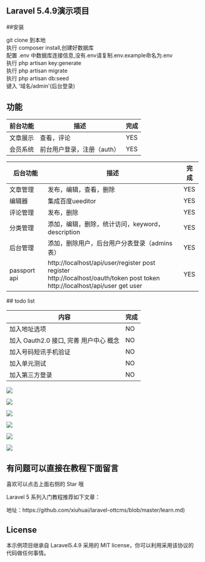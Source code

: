  

## Laravel 5.4.9演示项目

  
##安装

git clone 到本地<br>
执行 composer install,创建好数据库<br>
配置 .env 中数据库连接信息,没有.env请复制.env.example命名为.env<br>
执行 php artisan key:generate<br>
执行 php artisan migrate<br>
执行 php artisan db:seed<br>
键入 '域名/admin'(后台登录)<br>
## 功能
<table>
<thead>
    <tr>
        <th>前台功能</th>
        <th>描述</th>
        <th>完成</th>
    </tr>
</thead>
<tbody>
    <tr>
        <td>文章展示</td>
        <td>查看，评论</td><td>YES</td>
    </tr>
     <tr>
        <td>会员系统</td>
        <td>前台用户登录，注册（auth）</td><td>YES</td>
    </tr>
 
    
</tbody>
</table>
<table>
<thead>
    <tr>
        <th>后台功能</th>
        <th>描述</th>
        <th>完成</th>
    </tr>
</thead>
<tbody>
    <tr>
        <td>文章管理</td>
        <td>发布，编辑，查看，删除</td>
        <td>YES</td>
    </tr>
    <tr>
        <td>编辑器</td>
        <td>集成百度ueeditor</td>
        <td>YES</td>
    </tr>
    <tr>
        <td>评论管理</td>
        <td>发布，删除</td>
        <td>YES</td>
    </tr>
    <tr>
        <td>分类管理</td>
        <td>添加，编辑，删除，统计访问，keyword，description</td>
        <td>YES</td>
    </tr>
 <tr>
        <td>后台管理</td>
        <td>添加，删除用户，后台用户分表登录（admins表）</td>
        <td>YES</td>
    </tr>     
  <tr>
        <td>passport api</td>
        <td>http://localhost/api/user/register post register<br>
http://localhost/oauth/token       post token<br>
http://localhost/api/user          get user</td>
        <td>YES</td>
    </tr>   
</tbody>
</table>
## todo list
<table>
<thead>
    <tr>
        <th>内容</th>
        <th>完成</th>
    </tr>
</thead>
<tbody>
    <tr>
        <td>加入地址选项</td>
        <td>NO</td>
    </tr>
    <tr>
        <td>加入 Oauth2.0 接口, 完善 用户中心 概念</td>
        <td>NO</td>
    </tr>
    <tr>
        <td>加入号码短讯手机验证</td>
        <td>NO</td>
    </tr>
    <tr>
        <td>加入单元测试</td>
        <td>NO</td>
    </tr>
    <tr>
        <td>加入第三方登录</td>
        <td>NO</td>
    </tr>
</tbody>
</table>
 
 

<p><img src=https://github.com/xiuhuai/laravel-ottcms/blob/master/help/1.png ></p>
<p><img src=https://github.com/xiuhuai/laravel-ottcms/blob/master/help/2.png ></p>
<p><img src=https://github.com/xiuhuai/laravel-ottcms/blob/master/help/3.png ></p>
<p><img src=https://github.com/xiuhuai/laravel-ottcms/blob/master/help/4.png ></p>
<p><img src=https://github.com/xiuhuai/laravel-ottcms/blob/master/help/passport1.png ></p>
<p><img src=https://github.com/xiuhuai/laravel-ottcms/blob/master/help/passport1.png ></p>


## 有问题可以直接在教程下面留言

喜欢可以点击上面右侧的 Star 哦

Laravel 5 系列入门教程推荐如下文章：
 

<p>地址：https://github.com/xiuhuai/laravel-ottcms/blob/master/learn.md)</p>
</article>
  </div>
</blockquote>

 

## License

本示例项目继承自 Laravel5.4.9 采用的 MIT license，你可以利用采用该协议的代码做任何事情。
